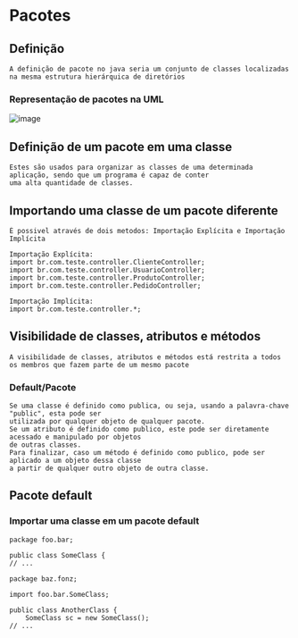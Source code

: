 # Pacotes
## Definição
    A definição de pacote no java seria um conjunto de classes localizadas na mesma estrutura hierárquica de diretórios
    
### Representação de pacotes na UML
![image](https://user-images.githubusercontent.com/104447964/190471300-1e26869d-bc4f-47e7-9751-182d4182eec2.png)

## Definição de um pacote em uma classe
    Estes são usados para organizar as classes de uma determinada aplicação, sendo que um programa é capaz de conter
    uma alta quantidade de classes.
## Importando uma classe de um pacote diferente
    É possivel através de dois metodos: Importação Explícita e Importação Implícita
    
    Importação Explícita: 
    import br.com.teste.controller.ClienteController;
    import br.com.teste.controller.UsuarioController;
    import br.com.teste.controller.ProdutoController;
    import br.com.teste.controller.PedidoController;
    
    Importação Implícita:
    import br.com.teste.controller.*;   
## Visibilidade de classes, atributos e métodos
    A visibilidade de classes, atributos e métodos está restrita a todos os membros que fazem parte de um mesmo pacote
### Default/Pacote
    Se uma classe é definido como publica, ou seja, usando a palavra-chave "public", esta pode ser 
    utilizada por qualquer objeto de qualquer pacote.
    Se um atributo é definido como publico, este pode ser diretamente acessado e manipulado por objetos 
    de outras classes.
    Para finalizar, caso um método é definido como publico, pode ser aplicado a um objeto dessa classe 
    a partir de qualquer outro objeto de outra classe.
## Pacote default
### Importar uma classe em um pacote default
    package foo.bar;

    public class SomeClass {
    // ...

    package baz.fonz;

    import foo.bar.SomeClass;

    public class AnotherClass {
        SomeClass sc = new SomeClass();
    // ...

